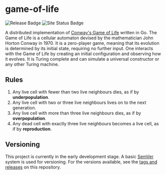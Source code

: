 # game-of-life

![Release Badge](https://img.shields.io/github/v/tag/0xfaust/game-of-life?color=red&label=release&sort=semver) 
![Site Status Badge](https://img.shields.io/website?down_message=down&label=api+status&up_message=up&url=http://0xfaust.io:8000/game-of-life)  
   
A distributed implementation of [Conway's Game of Life](https://en.wikipedia.org/wiki/Conway's_Game_of_Life) written in Go. The Game of Life is a cellular automaton devised by the mathematician John Horton Conway in 1970. It is a zero-player game, meaning that its evolution is determined by its initial state, requiring no further input. One interacts with the Game of Life by creating an initial configuration and observing how it evolves. It is Turing complete and can simulate a universal constructor or any other Turing machine.

## Rules

1. Any live cell with fewer than two live neighbours dies, as if by **underpopulation**.
2. Any live cell with two or three live neighbours lives on to the next generation.
3. Any live cell with more than three live neighbours dies, as if by **overpopulation**.
4. Any dead cell with exactly three live neighbours becomes a live cell, as if by **reproduction**.

## Versioning

This project is currently in the early development stage. A basic [SemVer](http://semver.org/) system is used for versioning. For the versions available, see the [tags and releases](https://github.com/0xfaust/game-of-life/releases) on this repository.

